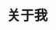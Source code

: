 ---
hide: false
layout: page
title: 关于我
permalink: /about/
#feature-img: "assets/img/pexels/travel.jpeg"
tags: [Page]
---
